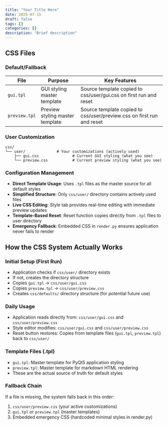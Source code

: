 ```yaml
---
title: "Your Title Here"
date: 2025-07-15
draft: false
tags: []
categories: []
description: "Brief description"
---
```



## CSS Files

### Default/Fallback

| File | Purpose | Key Features |
|------|---------|--------------|
| `gui.tpl` | GUI styling master template | Source template copied to css/user/gui.css on first run and reset |
| `preview.tpl` | Preview styling master template | Source template copied to css/user/preview.css on first run and reset |

### User Customization

```
css/
└── user/              # Your customizations (actively used)
    ├── gui.css               # Current GUI styling (what you see)
    └── preview.css           # Current preview styling (what you see)
```
### Configuration Management
- **Direct Template Usage**: Uses `.tpl` files as the master source for all default styles
- **Simplified Structure**: Only `css/user/` directory contains actively used files
- **Live CSS Editing**: Style tab provides real-time editing with immediate preview updates
- **Template-Based Reset**: Reset function copies directly from `.tpl` files to user directory
- **Emergency Fallback**: Embedded CSS in `render.py` ensures application never fails to render

## How the CSS System Actually Works

### Initial Setup (First Run)
- Application checks if `css/user/` directory exists
- If not, creates the directory structure
- Copies `gui.tpl` → `css/user/gui.css`
- Copies `preview.tpl` → `css/user/preview.css`
- Creates `css/defaults/` directory structure (for potential future use)

### Daily Usage
- Application reads directly from: `css/user/gui.css` and `css/user/preview.css`
- Style editor modifies: `css/user/gui.css` and `css/user/preview.css`
- Reset button restores: Copies from template files (`gui.tpl`, `preview.tpl`) back to `css/user/`

### Template Files (.tpl)
- `gui.tpl`: Master template for PyQt5 application styling
- `preview.tpl`: Master template for markdown HTML rendering
- These are the actual source of truth for default styles

### Fallback Chain
If a file is missing, the system falls back in this order:
1. `css/user/preview.css` (your active customizations)
2. `gui.tpl` or `preview.tpl` (master templates)
3. Embedded emergency CSS (hardcoded minimal styles in render.py)

